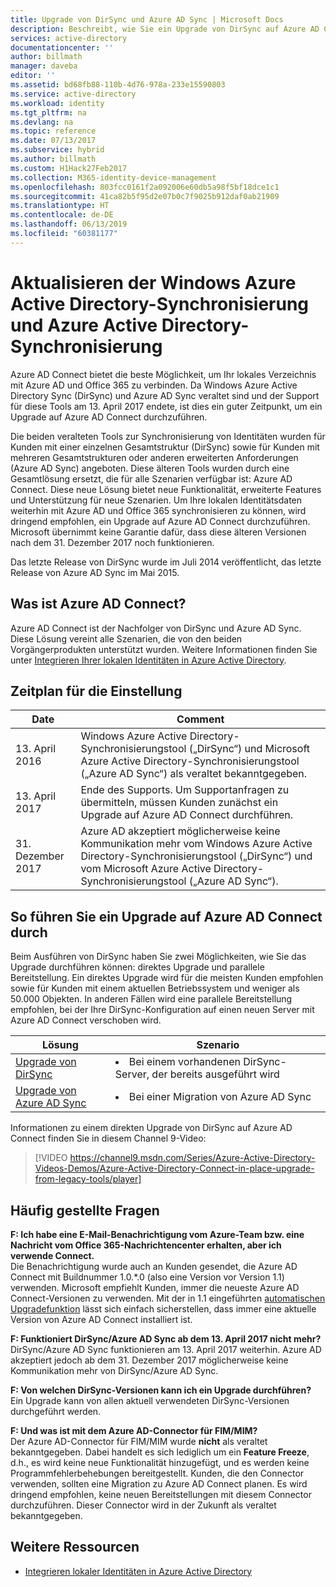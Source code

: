 ```yaml
---
title: Upgrade von DirSync und Azure AD Sync | Microsoft Docs
description: Beschreibt, wie Sie ein Upgrade von DirSync auf Azure AD Connect auf Azure AD Connect durchführen.
services: active-directory
documentationcenter: ''
author: billmath
manager: daveba
editor: ''
ms.assetid: bd68fb88-110b-4d76-978a-233e15590803
ms.service: active-directory
ms.workload: identity
ms.tgt_pltfrm: na
ms.devlang: na
ms.topic: reference
ms.date: 07/13/2017
ms.subservice: hybrid
ms.author: billmath
ms.custom: H1Hack27Feb2017
ms.collection: M365-identity-device-management
ms.openlocfilehash: 803fcc0161f2a092006e60db5a98f5bf18dce1c1
ms.sourcegitcommit: 41ca82b5f95d2e07b0c7f9025b912daf0ab21909
ms.translationtype: HT
ms.contentlocale: de-DE
ms.lasthandoff: 06/13/2019
ms.locfileid: "60381177"
---
```

# <a name="upgrade-windows-azure-active-directory-sync-and-azure-active-directory-sync"></a>Aktualisieren der Windows Azure Active Directory-Synchronisierung und Azure Active Directory-Synchronisierung
Azure AD Connect bietet die beste Möglichkeit, um Ihr lokales Verzeichnis mit Azure AD und Office 365 zu verbinden. Da Windows Azure Active Directory Sync (DirSync) und Azure AD Sync veraltet sind und der Support für diese Tools am 13. April 2017 endete, ist dies ein guter Zeitpunkt, um ein Upgrade auf Azure AD Connect durchzuführen.

Die beiden veralteten Tools zur Synchronisierung von Identitäten wurden für Kunden mit einer einzelnen Gesamtstruktur (DirSync) sowie für Kunden mit mehreren Gesamtstrukturen oder anderen erweiterten Anforderungen (Azure AD Sync) angeboten. Diese älteren Tools wurden durch eine Gesamtlösung ersetzt, die für alle Szenarien verfügbar ist: Azure AD Connect. Diese neue Lösung bietet neue Funktionalität, erweiterte Features und Unterstützung für neue Szenarien. Um Ihre lokalen Identitätsdaten weiterhin mit Azure AD und Office 365 synchronisieren zu können, wird dringend empfohlen, ein Upgrade auf Azure AD Connect durchzuführen. Microsoft übernimmt keine Garantie dafür, dass diese älteren Versionen nach dem 31. Dezember 2017 noch funktionieren.

Das letzte Release von DirSync wurde im Juli 2014 veröffentlicht, das letzte Release von Azure AD Sync im Mai 2015.

## <a name="what-is-azure-ad-connect"></a>Was ist Azure AD Connect?
Azure AD Connect ist der Nachfolger von DirSync und Azure AD Sync. Diese Lösung vereint alle Szenarien, die von den beiden Vorgängerprodukten unterstützt wurden. Weitere Informationen finden Sie unter [Integrieren Ihrer lokalen Identitäten in Azure Active Directory](whatis-hybrid-identity.md).

## <a name="deprecation-schedule"></a>Zeitplan für die Einstellung
| Date | Comment |
| --- | --- |
| 13\. April 2016 |Windows Azure Active Directory-Synchronisierungstool („DirSync“) und Microsoft Azure Active Directory-Synchronisierungstool („Azure AD Sync“) als veraltet bekanntgegeben. |
| 13\. April 2017 |Ende des Supports. Um Supportanfragen zu übermitteln, müssen Kunden zunächst ein Upgrade auf Azure AD Connect durchführen. |
|31\. Dezember 2017|Azure AD akzeptiert möglicherweise keine Kommunikation mehr vom Windows Azure Active Directory-Synchronisierungstool („DirSync“) und vom Microsoft Azure Active Directory-Synchronisierungstool („Azure AD Sync“).

## <a name="how-to-transition-to-azure-ad-connect"></a>So führen Sie ein Upgrade auf Azure AD Connect durch
Beim Ausführen von DirSync haben Sie zwei Möglichkeiten, wie Sie das Upgrade durchführen können: direktes Upgrade und parallele Bereitstellung. Ein direktes Upgrade wird für die meisten Kunden empfohlen sowie für Kunden mit einem aktuellen Betriebssystem und weniger als 50.000 Objekten. In anderen Fällen wird eine parallele Bereitstellung empfohlen, bei der Ihre DirSync-Konfiguration auf einen neuen Server mit Azure AD Connect verschoben wird.

| Lösung | Szenario |
| --- | --- |
| [Upgrade von DirSync](how-to-dirsync-upgrade-get-started.md) |<li>Bei einem vorhandenen DirSync-Server, der bereits ausgeführt wird</li> |
| [Upgrade von Azure AD Sync](how-to-upgrade-previous-version.md) |<li>Bei einer Migration von Azure AD Sync</li> |

Informationen zu einem direkten Upgrade von DirSync auf Azure AD Connect finden Sie in diesem Channel 9-Video:

> [!VIDEO https://channel9.msdn.com/Series/Azure-Active-Directory-Videos-Demos/Azure-Active-Directory-Connect-in-place-upgrade-from-legacy-tools/player]
>
>

## <a name="faq"></a>Häufig gestellte Fragen
**F: Ich habe eine E-Mail-Benachrichtigung vom Azure-Team bzw. eine Nachricht vom Office 365-Nachrichtencenter erhalten, aber ich verwende Connect.**  
Die Benachrichtigung wurde auch an Kunden gesendet, die Azure AD Connect mit Buildnummer 1.0.\*.0 (also eine Version vor Version 1.1) verwenden. Microsoft empfiehlt Kunden, immer die neueste Azure AD Connect-Versionen zu verwenden. Mit der in 1.1 eingeführten [automatischen Upgradefunktion](how-to-connect-install-automatic-upgrade.md) lässt sich einfach sicherstellen, dass immer eine aktuelle Version von Azure AD Connect installiert ist.

**F: Funktioniert DirSync/Azure AD Sync ab dem 13. April 2017 nicht mehr?**  
DirSync/Azure AD Sync funktionieren am 13. April 2017 weiterhin.  Azure AD akzeptiert jedoch ab dem 31. Dezember 2017 möglicherweise keine Kommunikation mehr von DirSync/Azure AD Sync.

**F: Von welchen DirSync-Versionen kann ich ein Upgrade durchführen?**  
Ein Upgrade kann von allen aktuell verwendeten DirSync-Versionen durchgeführt werden. 

**F: Und was ist mit dem Azure AD-Connector für FIM/MIM?**  
Der Azure AD-Connector für FIM/MIM wurde **nicht** als veraltet bekanntgegeben. Dabei handelt es sich lediglich um ein **Feature Freeze**, d.h., es wird keine neue Funktionalität hinzugefügt, und es werden keine Programmfehlerbehebungen bereitgestellt. Kunden, die den Connector verwenden, sollten eine Migration zu Azure AD Connect planen. Es wird dringend empfohlen, keine neuen Bereitstellungen mit diesem Connector durchzuführen. Dieser Connector wird in der Zukunft als veraltet bekanntgegeben.

## <a name="additional-resources"></a>Weitere Ressourcen
* [Integrieren lokaler Identitäten in Azure Active Directory](whatis-hybrid-identity.md)
